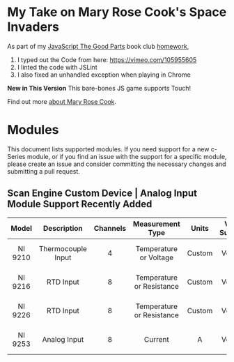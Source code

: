 My Take on Mary Rose Cook's Space Invaders
=================

As part of my [JavaScript The Good Parts](https://www.amazon.com/JavaScript-Good-Parts-Douglas-Crockford/dp/0596517742) book club [homework](https://nitalk.jiveon.com/docs/DOC-488887),

1. I typed out the Code from here: https://vimeo.com/105955605
2. I linted the code with JSLint
3. I also fixed an unhandled exception when playing in Chrome

**New in This Version** This bare-bones JS game supports Touch!


Find out more [about Mary Rose Cook](https://maryrosecook.com/).



# Modules

This document lists supported modules. If you need support for a new c-Series module, or if you find an issue with the support for a specific module, please create an issue and consider committing the necessary changes and submitting a pull request. 

## Scan Engine Custom Device | Analog Input Module Support Recently Added
| Model | Description | Channels | Measurement Type | Units | Version Supported |
|:---:|:---:|:---:|:---:|:---:|:---:|
| NI 9210 | Thermocouple Input | 4 | Temperature or Voltage | Custom | >= VeriStand 2018 |
| NI 9216 | RTD Input | 8 | Temperature or Resistance | Custom | >= VeriStand 2017 |
| NI 9226 | RTD Input | 8 | Temperature or Resistance | Custom | >= VeriStand 2017 |
| NI 9253 | Analog Input | 8 | Current | A | >= VeriStand 2019 |
